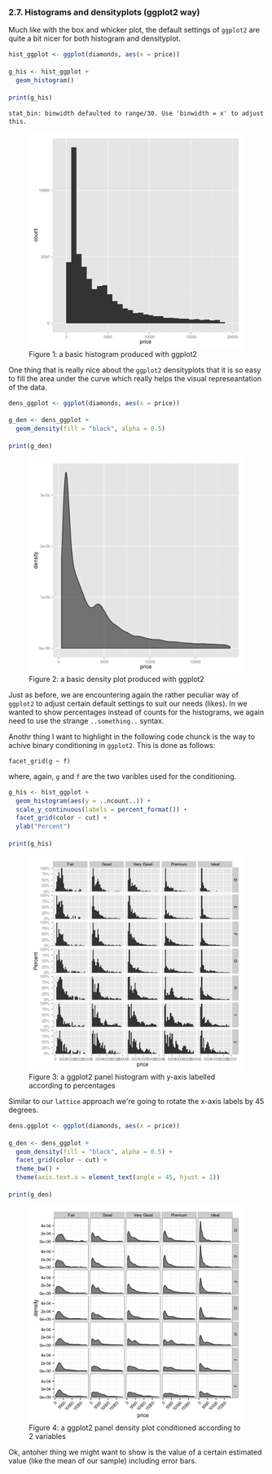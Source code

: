 

### 2.7. Histograms and densityplots (ggplot2 way)

Much like with the box and whicker plot, the default settings of ```ggplot2``` are quite a bit nicer for both histogram and densityplot.


```r
hist_ggplot <- ggplot(diamonds, aes(x = price))

g_his <- hist_ggplot +
  geom_histogram()

print(g_his)
```

```
stat_bin: binwidth defaulted to range/30. Use 'binwidth = x' to adjust this.
```

<figure><img src="../../book_figures/gg hist.png"><figcaption>Figure 1: a basic histogram produced with ggplot2</figcaption></figure>

One thing that is really nice about the ```ggplot2``` densityplots that it is so easy to fill the area under the curve which really helps the visual represeantation of the data.


```r
dens_ggplot <- ggplot(diamonds, aes(x = price))

g_den <- dens_ggplot +
  geom_density(fill = "black", alpha = 0.5)

print(g_den)
```

<figure><img src="../../book_figures/gg dens.png"><figcaption>Figure 2: a basic density plot produced with ggplot2</figcaption></figure>

Just as before, we are encountering again the rather peculiar way of ```ggplot2``` to adjust certain default settings to suit our needs (likes). In we wanted to show percentages instead of counts for the histograms, we again need to use the strange ```..something..``` syntax.

Anothr thing I want to highlight in the following code chunck is the way to achive binary conditioning in ```ggplot2```. This is done as follows:

```
facet_grid(g ~ f)
```

where, again, ```g``` and ```f``` are the two varibles used for the conditioning.


```r
g_his <- hist_ggplot +
  geom_histogram(aes(y = ..ncount..)) +
  scale_y_continuous(labels = percent_format()) +
  facet_grid(color ~ cut) + 
  ylab("Percent")

print(g_his)
```

<figure><img src="../../book_figures/gg facet hist.png"><figcaption>Figure 3: a ggplot2 panel histogram with y-axis labelled according to percentages</figcaption></figure>

Similar to our ```lattice``` approach we're going to rotate the x-axis labels by 45 degrees.


```r
dens.ggplot <- ggplot(diamonds, aes(x = price))

g_den <- dens_ggplot +
  geom_density(fill = "black", alpha = 0.5) +
  facet_grid(color ~ cut) +
  theme_bw() +
  theme(axis.text.x = element_text(angle = 45, hjust = 1))

print(g_den)
```

<figure><img src="../../book_figures/gg facet density.png"><figcaption>Figure 4: a ggplot2 panel density plot conditioned according to 2 variables</figcaption></figure>

Ok, antoher thing we might want to show is the value of a certain estimated value (like the mean of our sample) including error bars.
